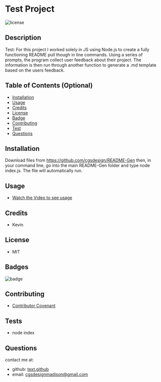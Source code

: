 

# Test Project
![license](https://img.shields.io/badge/MIT-License-brightgreen)

## Description 

Test: For this project I worked solely in JS using Node.js to create a fully functioning README pull though in line commands. Using a series of prompts, the program collect user feedback about their project. The information is then run through another function to generate a .md template based on the users feedback.

## Table of Contents (Optional)
* [Installation](#installation)
* [Usage](#usage)
* [Credits](#credits)
* [License](#license)
* [Badge](#badge)
* [Contributing](#contributing)
* [Test](#test)
* [Questions](#questions)

## <a name="installation">Installation</a>
Download files from https://github.com/cgsdesign/README-Gen then, in your command line, go into the main README-Gen folder and type node index.js. The file will automatically run.

## <a name="usage">Usage</a> 
* [Watch the Video to see usage](https://drive.google.com/file/d/1Zz0oN5Jf-DG-DxzAvDijUjrhc4sKpGBb/view)

## <a name="credits">Credits</a>
* Kevin

## <a name="license">License</a>
* MIT

## <a name="badge">Badges</a>

![badge](https://img.shields.io/badge/JavaScript-primary-orange)

## <a name="contributing">Contributing</a>
* [Contributor Covenant](https://www.contributor-covenant.org/)

## <a name="test">Tests</a>
* node index

## <a name="questions">Questions</a>
contact me at: 
* github: [text.github](text.github)
* email: [cgsdesignmadison@gmail.com](cgsdesignmadison@gmail.com)

